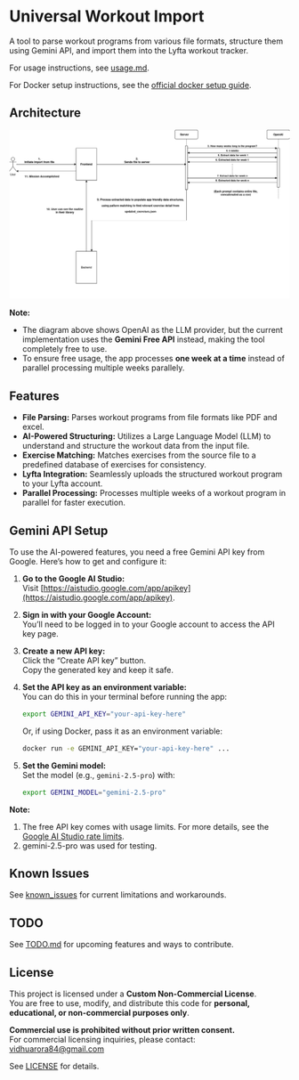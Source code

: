 # Universal Workout Import

A tool to parse workout programs from various file formats, structure them using Gemini API, and import them into the Lyfta workout tracker.

For usage instructions, see [usage.md](docs/usage.md).

For Docker setup instructions, see the [official docker setup guide](https://www.docker.com/get-started/).

## Architecture

![Excel Import Workflow](docs/excel-import-workflow.drawio.png)

**Note:**
- The diagram above shows OpenAI as the LLM provider, but the current implementation uses the **Gemini Free API** instead, making the tool completely free to use.
- To ensure free usage, the app processes **one week at a time** instead of parallel processing multiple weeks parallely.

## Features

- **File Parsing:** Parses workout programs from file formats like PDF and excel.
- **AI-Powered Structuring:** Utilizes a Large Language Model (LLM) to understand and structure the workout data from the input file.
- **Exercise Matching:** Matches exercises from the source file to a predefined database of exercises for consistency.
- **Lyfta Integration:** Seamlessly uploads the structured workout program to your Lyfta account.
- **Parallel Processing:** Processes multiple weeks of a workout program in parallel for faster execution. 

## Gemini API Setup

To use the AI-powered features, you need a free Gemini API key from Google. Here’s how to get and configure it:

1. **Go to the Google AI Studio:**  
   Visit [https://aistudio.google.com/app/apikey](https://aistudio.google.com/app/apikey).

2. **Sign in with your Google Account:**  
   You’ll need to be logged in to your Google account to access the API key page.

3. **Create a new API key:**  
   Click the “Create API key” button.  
   Copy the generated key and keep it safe.

4. **Set the API key as an environment variable:**  
   You can do this in your terminal before running the app:
   ```bash
   export GEMINI_API_KEY="your-api-key-here"
   ```
   Or, if using Docker, pass it as an environment variable:
   ```bash
   docker run -e GEMINI_API_KEY="your-api-key-here" ...
   ```

5. **Set the Gemini model:**  
   Set the model (e.g., `gemini-2.5-pro`) with:
   ```bash
   export GEMINI_MODEL="gemini-2.5-pro"
   ```

**Note:** 
1. The free API key comes with usage limits. For more details, see the [Google AI Studio rate limits](https://ai.google.dev/gemini-api/docs/rate-limits).
2. gemini-2.5-pro was used for testing.

## Known Issues

See [known_issues](docs/known_issues.md) for current limitations and workarounds.

## TODO

See [TODO.md](TODO.md) for upcoming features and ways to contribute.

## License

This project is licensed under a **Custom Non-Commercial License**.  
You are free to use, modify, and distribute this code for **personal, educational, or non-commercial purposes only**.

**Commercial use is prohibited without prior written consent.**  
For commercial licensing inquiries, please contact: vidhuarora84@gmail.com

See [LICENSE](LICENSE.md) for details.
